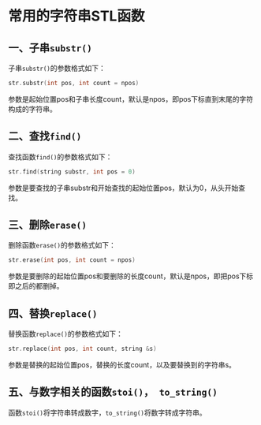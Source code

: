 # 常用的字符串STL函数

## 一、子串`substr()`

子串`substr()`的参数格式如下：

```c++
str.substr(int pos, int count = npos)
```

参数是起始位置pos和子串长度count，默认是npos，即pos下标直到末尾的字符构成的字符串。



## 二、查找`find()`

查找函数`find()`的参数格式如下：

```c++
str.find(string substr, int pos = 0)
```

参数是要查找的子串substr和开始查找的起始位置pos，默认为0，从头开始查找。



## 三、删除`erase()`

删除函数`erase()`的参数格式如下：

```c++
str.erase(int pos, int count = npos)
```

参数是要删除的起始位置pos和要删除的长度count，默认是npos，即把pos下标即之后的都删掉。



## 四、替换`replace()`

替换函数`replace()`的参数格式如下：

```c++
str.replace(int pos, int count, string &s)
```

参数是替换的起始位置pos，替换的长度count，以及要替换到的字符串s。





## 五、与数字相关的函数`stoi()`，` to_string()`

函数`stoi()`将字符串转成数字，`to_string()`将数字转成字符串。